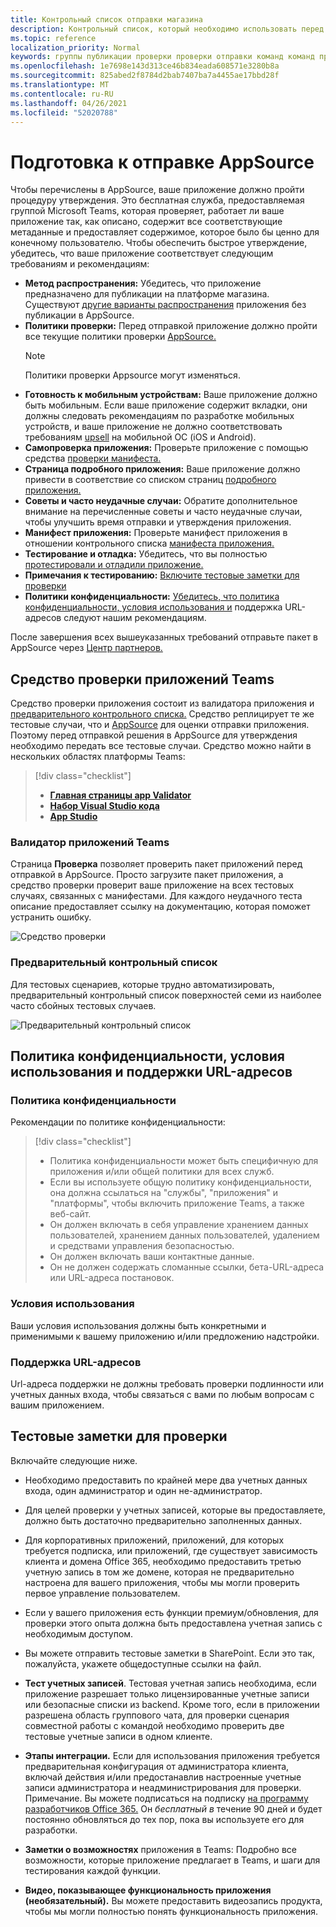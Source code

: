 ```yaml
---
title: Контрольный список отправки магазина
description: Контрольный список, который необходимо использовать перед публикацией приложения Microsoft Teams в AppSource
ms.topic: reference
localization_priority: Normal
keywords: группы публикации проверки проверки отправки команд команд приложений apps appsource проверки
ms.openlocfilehash: 1e7698e143d313ce46b834eada608571e3280b8a
ms.sourcegitcommit: 825abed2f8784d2bab7407ba7a4455ae17bbd28f
ms.translationtype: MT
ms.contentlocale: ru-RU
ms.lasthandoff: 04/26/2021
ms.locfileid: "52020788"
---
```

# <a name="prepare-for-appsource-submission"></a>Подготовка к отправке AppSource  

Чтобы перечислены в AppSource, ваше приложение должно пройти процедуру утверждения. Это бесплатная служба, предоставляемая группой Microsoft Teams, которая проверяет, работает ли ваше приложение так, как описано, содержит все соответствующие метаданные и предоставляет содержимое, которое было бы ценно для конечному пользователю. Чтобы обеспечить быстрое утверждение, убедитесь, что ваше приложение соответствует следующим требованиям и рекомендациям:

* **Метод распространения:** Убедитесь, что приложение предназначено для публикации на платформе магазина. Существуют [другие варианты распространения](../../overview.md) приложения без публикации в AppSource.
* **Политики проверки:** Перед отправкой приложение должно пройти все текущие политики проверки [AppSource.](https://docs.microsoft.com/legal/marketplace/certification-policies#1140-teams) 
  > [!NOTE] 
  > Политики проверки Appsource могут изменяться.
* **Готовность к мобильным устройствам:** Ваше приложение должно быть мобильным. Если ваше приложение содержит вкладки, [](~/tabs/design/tabs-mobile.md) они должны следовать рекомендациям по разработке мобильных устройств, и ваше приложение не должно соответствовать требованиям [upsell](~/concepts/deploy-and-publish/appsource/prepare/frequently-failed-cases.md#-mobile-responsiveness-no-direct-upsell-or-payment) на мобильной ОС (iOS и Android).
* **Самопроверка приложения:** Проверьте приложение с помощью средства [проверки манифеста.](#teams-app-validation-tool)
* **Страница подробного приложения:** Ваше приложение должно привести в соответствие со списком страниц [подробного приложения.](detail-page-checklist.md)
* **Советы и часто неудачные случаи:** Обратите дополнительное внимание [](frequently-failed-cases.md) на перечисленные советы и часто неудачные случаи, чтобы улучшить время отправки и утверждения приложения.
* **Манифест приложения:** Проверьте манифест приложения в отношении контрольного списка [манифеста приложения.](app-manifest-checklist.md)
* **Тестирование и отладка:** Убедитесь, что вы полностью [протестировали и отладили приложение.](../../../build-and-test/debug.md)
* **Примечания к тестированию:** [Включите тестовые заметки для проверки](#test-notes-for-validation)
* **Политики конфиденциальности:** [Убедитесь, что политика конфиденциальности, условия использования и](#privacy-policy-terms-of-use-and-support-urls) поддержка URL-адресов следуют нашим рекомендациям.

После завершения всех вышеуказанных требований отправьте пакет в AppSource через [Центр партнеров.](/office/dev/store/use-partner-center-to-submit-to-appsource)

## <a name="teams-app-validation-tool"></a>Средство проверки приложений Teams

Средство проверки приложения состоит [](#teams-app-validator) из валидатора приложения и [предварительного контрольного списка.](#preliminary-checklist) Средство реплицирует те же тестовые случаи, что и [AppSource](/office/dev/store/submit-to-appsource-via-partner-center) для оценки отправки приложения. Поэтому перед отправкой решения в AppSource для утверждения необходимо передать все тестовые случаи. Средство можно найти в нескольких областях платформы Teams:

> [!div class="checklist"]
>
> * [**Главная страницы app Validator**](https://dev.teams.microsoft.com/appvalidation.html)
> * [**Набор Visual Studio кода**](/toolkit/visual-studio-code-overview.md)
> * [**App Studio**](../../../build-and-test/app-studio-overview.md)

### <a name="teams-app-validator"></a>Валидатор приложений Teams

Страница **Проверка** позволяет проверить пакет приложений перед отправкой в AppSource. Просто загрузите пакет приложения, а средство проверки проверит ваше приложение на всех тестовых случаях, связанных с манифестами. Для каждого неудачного теста описание предоставляет ссылку на документацию, которая поможет устранить ошибку.

![Средство проверки](../../../../assets/images/validation-tool/validator.png)

### <a name="preliminary-checklist"></a>Предварительный контрольный список

Для тестовых сценариев, которые трудно автоматизировать, предварительный контрольный список поверхностей семи из наиболее часто сбойных тестовых случаев.

![Предварительный контрольный список](../../../../assets/images/validation-tool/preliminary-checklist.png)

## <a name="privacy-policy-terms-of-use-and-support-urls"></a>Политика конфиденциальности, условия использования и поддержки URL-адресов

### <a name="privacy-policy"></a>Политика конфиденциальности

Рекомендации по политике конфиденциальности:

> [!div class="checklist"]
>
> * Политика конфиденциальности может быть специфичную для приложения и/или общей политики для всех служб.
> * Если вы используете общую политику конфиденциальности, она должна ссылаться на "службы", "приложения" и "платформы", чтобы включить приложение Teams, а также веб-сайт.
> * Он должен включать в себя управление хранением данных пользователей, хранением данных пользователей, удалением и средствами управления безопасностью.
> * Он должен включать ваши контактные данные.
> * Он не должен содержать сломанные ссылки, бета-URL-адреса или URL-адреса постановок.

### <a name="terms-of-use"></a>Условия использования

Ваши условия использования должны быть конкретными и применимыми к вашему приложению и/или предложению надстройки.

### <a name="support-urls"></a>Поддержка URL-адресов

Url-адреса поддержки не должны требовать проверки подлинности или учетных данных входа, чтобы связаться с вами по любым вопросам с вашим приложением.

## <a name="test-notes-for-validation"></a>Тестовые заметки для проверки

Включайте следующие ниже.

* Необходимо предоставить по крайней мере два учетных данных входа, один администратор и один не-администратор.

* Для целей проверки у учетных записей, которые вы предоставляете, должно быть достаточно предварительно заполненных данных.

* Для корпоративных приложений, приложений, для которых требуется подписка, или приложений, где существует зависимость клиента и домена Office 365, необходимо предоставить третью учетную запись в том же домене, которая не предварительно настроена для вашего приложения, чтобы мы могли проверить первое управление пользователем.

* Если у вашего приложения есть функции премиум/обновления, для проверки этого опыта должна быть предоставлена учетная запись с необходимым доступом.

* Вы можете отправить тестовые заметки в SharePoint. Если это так, пожалуйста, укажете общедоступные ссылки на файл.

* **Тест учетных записей**. Тестовая учетная запись необходима, если приложение разрешает только лицензированные учетные записи или безопасные списки из backend. Кроме того, если в приложении разрешена область группового чата, для проверки сценария совместной работы с командой необходимо проверить две тестовые учетные записи в одном клиенте.

* **Этапы интеграции.** Если для использования приложения требуется предварительная конфигурация от администратора клиента, включай действия и/или предостанавлив настроенные учетные записи администратора и неадминистрирования для проверки. Примечание. Вы можете подписаться на подписку [на программу разработчиков Office 365.](https://developer.microsoft.com/microsoft-365/dev-program) Он *бесплатный в* течение 90 дней и будет постоянно обновляться до тех пор, пока вы используете его для разработки.

* **Заметки о возможностях** приложения в Teams: Подробно все возможности, которые приложение предлагает в Teams, и шаги для тестирования каждой функции.

* **Видео, показывающее функциональность приложения (необязательный).** Вы можете предоставить видеозапись продукта, чтобы мы могли полностью понять функциональность приложения.
